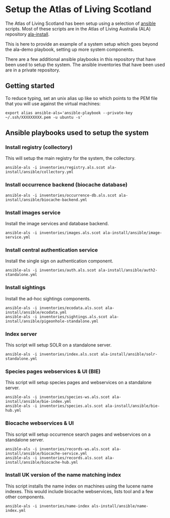 # Setup the Atlas of Living Scotland

The Atlas of Living Scotland has been setup using a selection of [ansible](http://www.ansible.com/) scripts.
Most of these scripts are in the Atlas of Living Australia (ALA) repository [ala-install](http://github.com/atlasoflivingaustralia/ala-install).

This is here to provide an example of a system setup which goes beyond the ala-demo playbook, setting up more system components. 

There are a few additional ansible playbooks in this repository that have been used to setup the system.
The ansible inventories that have been used are in a private repository.


## Getting started

To reduce typing, set an unix alias up like so which points to the PEM file that you will use against the virtual machines:

```
export alias ansible-als='ansible-playbook --private-key ~/.ssh/XXXXXXXXX.pem -u ubuntu -s'
```

## Ansible playbooks used to setup the system

### Install registry (collectory)

This will setup the main registry for the system, the collectory.

```
ansible-als -i inventories/registry.als.scot ala-install/ansible/collectory.yml
```

### Install occurrence backend (biocache database)

```
ansible-als -i inventories/occurrence-db.als.scot ala-install/ansible/biocache-backend.yml
```

### Install images service

Install the image services and database backend.

```
ansible-als -i inventories/images.als.scot ala-install/ansible/image-service.yml
```

### Install central authentication service

Install the single sign on authentication component.

```
ansible-als -i inventories/auth.als.scot ala-install/ansible/auth2-standalone.yml
```

### Install sightings

Install the ad-hoc sightings components.

```
ansible-als -i inventories/ecodata.als.scot ala-install/ansible/ecodata.yml 
ansible-als -i inventories/sightings.als.scot ala-install/ansible/pigeonhole-standalone.yml 
```

### Index server

This script will setup SOLR on a standalone server.

```
ansible-als -i inventories/index.als.scot ala-install/ansible/solr-standalone.yml 
```

### Species pages webservices & UI (BIE)

This script will setup species pages and webservices on a standalone server.

```
ansible-als -i inventories/species-ws.als.scot ala-install/ansible/bie-index.yml 
ansible-als -i inventories/species.als.scot ala-install/ansible/bie-hub.yml 
```

### Biocache webservices & UI

This script will setup occurrence search pages and webservices on a standalone server.
```
ansible-als -i inventories/records-ws.als.scot ala-install/ansible/biocache-service.yml 
ansible-als -i inventories/records.als.scot ala-install/ansible/biocache-hub.yml 
```

### Install UK version of the name matching index

This script installs the name index on machines using the lucene name indexes. This would include biocache webservices, lists tool and a few other components.

```
ansible-als -i inventories/name-index als-install/ansible/name-index.yml 
```
